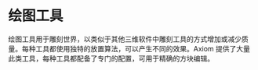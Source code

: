 # 绘图工具

绘图工具用于雕刻世界，以类似于其他三维软件中雕刻工具的方式增加或减少质量。每种工具都使用独特的放置算法，可以产生不同的效果。Axiom 提供了大量此类工具，每种工具都配备了专门的配置，可用于精确的方块编辑。